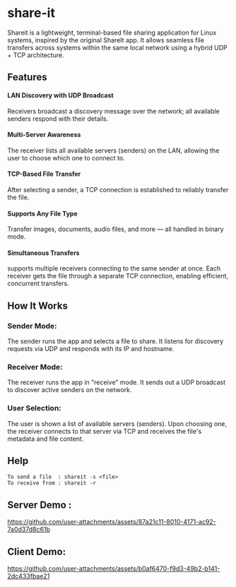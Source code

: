 # share-it
Shareit is a lightweight, terminal-based file sharing application for Linux systems, inspired by the original ShareIt app. It allows seamless file transfers across systems within the same local network using a hybrid UDP + TCP architecture.

## Features
#### LAN Discovery with UDP Broadcast
Receivers broadcast a discovery message over the network; all available senders respond with their details.
#### Multi-Server Awareness
The receiver lists all available servers (senders) on the LAN, allowing the user to choose which one to connect to.
#### TCP-Based File Transfer
After selecting a sender, a TCP connection is established to reliably transfer the file.
#### Supports Any File Type
Transfer images, documents, audio files, and more — all handled in binary mode.
#### Simultaneous Transfers
supports multiple receivers connecting to the same sender at once. Each receiver gets the file through a separate TCP connection, enabling efficient, concurrent transfers.

## How It Works
### Sender Mode:
The sender runs the app and selects a file to share. It listens for discovery requests via UDP and responds with its IP and hostname.

### Receiver Mode:
The receiver runs the app in "receive" mode. It sends out a UDP broadcast to discover active senders on the network.

### User Selection:
The user is shown a list of available servers (senders). Upon choosing one, the receiver connects to that server via TCP and receives the file's metadata and file content.

## Help
```
To send a file 	: shareit -s <file>
To receive from	: shareit -r
```

## Server Demo : 
https://github.com/user-attachments/assets/87a21c11-8010-4171-ac92-7a0d37d8c61b

## Client Demo:
https://github.com/user-attachments/assets/b0af6470-f9d3-49b2-b141-2dc433fbae21





